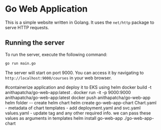 # Go Web Application

This is a simple website written in Golang. It uses the `net/http` package to serve HTTP requests.

## Running the server

To run the server, execute the following command:

```bash
go run main.go
```

The server will start on port 9000. You can access it by navigating to `http://localhost:9000/courses` in your web browser.

#containerize application and deploy it to EKS using helm
docker build -t anithapatcha/go-web-app:latest .
docker run -it -p 9000:9000 anithapatcha/go-web-app:latest
docker push anithapatcha/go-web-app
helm folder -- create helm chart
helm create go-web-app-chart
Chart.yaml - metadata of chart
templates - add deployment.yaml and svc.yaml
values.yaml - update tag and any other required info. we can pass these values as arguments in templates
helm install go-web-app ./go-web-app-chart

